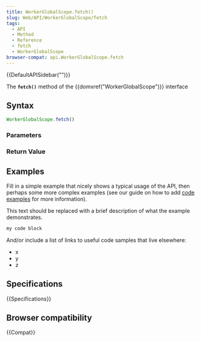 ```yaml
---
title: WorkerGlobalScope.fetch()
slug: Web/API/WorkerGlobalScope/fetch
tags:
  - API
  - Method
  - Reference
  - fetch
  - WorkerGlobalScope
browser-compat: api.WorkerGlobalScope.fetch
---
```

{{DefaultAPISidebar("")}}

The **`fetch()`** method of the {{domxref("WorkerGlobalScope")}} interface 

## Syntax

```js
WorkerGlobalScope.fetch()
```

### Parameters



### Return Value



## Examples

Fill in a simple example that nicely shows a typical usage of the API, then perhaps some more complex examples (see our guide on how to add [code examples](/en-US/docs/MDN/Contribute/Structures/Code_examples) for more information).

This text should be replaced with a brief description of what the example demonstrates.

```js
my code block
```

And/or include a list of links to useful code samples that live elsewhere:

*   x
*   y
*   z

## Specifications

{{Specifications}}

## Browser compatibility

{{Compat}}

